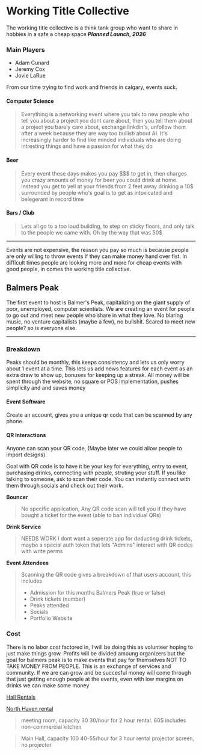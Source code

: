 # Working Title Collective
The working title collective is a think tank group who want to share in hobbies in a safe a cheap space
***Planned Launch, 2026***

### Main Players
- Adam Cunard
- Jeremy Cox
- Jovie LaRue

From our time trying to find work and friends in calgary, events suck. 

#### Computer Science
> Everything is a networking event where you talk to new people who tell you about a project you dont care about, then you tell them about a project you barely care about, exchange linkdin's, unfollow them after a week because they are way too bullish about AI.
> It's increasingly harder to find like minded individuals who are doing intresting things and have a passion for what they do

#### Beer
> Every event these days makes you pay $$$ to get in, then charges you crazy amounts of money for beer you could drink at home. Instead you get to yell at your friends from 2 feet away drinking a 10$ surrounded by people who's goal is to get as intoxicated and belegerant in record time

#### Bars / Club
> Lets all go to a too loud building, to step on sticky floors, and only talk to the people we came with. Oh by the way that was 50$
---
Events are not expensive, the reason you pay so much is because people are only willing to throw events if they can make money hand over fist. In difficult times people are looking more and more for cheap events with good people, in comes the working title collective.

## Balmers Peak
The first event to host is Balmer's Peak, capitalizing on the giant supply of poor, unemployed, computer scientists. We are creating an event for people to go out and meet new people who share in what they love. No blaring music, no venture capitalists (maybe a few), no bullshit. Scared to meet new people? so is everyone else.

---
### Breakdown
Peaks should be monthly, this keeps consistency and lets us only worry about 1 event at a time. This lets us add news features for each event as an extra draw to show up, bonuses for keeping up a streak. 
All money will be spent through the website, no square or POS implementation, pushes simplicity and and saves money

#### Event Software
Create an account, gives you a unique qr code that can be scanned by any phone.

#### QR Interactions
Anyone can scan your QR code, (Maybe later we could allow people to import designs).

Goal with QR code is to have it be your key for everything, entry to event, purchasing drinks, connecting with people, struting your stuff.
If you like talking to someone, ask to scan their code. You can instantly connect with them through socials and check out their work.

**Bouncer**

> No specific application, Any QR code scan will tell you if they have bought a ticket for the event
> (able to ban individual QRs)

**Drink Service**
> NEEDS WORK
> I dont want a seperate app for deducting drink tickets, maybe a special auth token that lets "Admins" interact with QR codes with write perms

**Event Attendees**

> Scanning the QR code gives a breakdown of that users account, this includes
> - Admission for this months Balmers Peak (true or false)
> - Drink tickets (number)
> - Peaks attended
> - Socials
> - Portfolio Website


### Cost
There is no labor cost factored in, I will be doing this as volunteer hoping to just make things grow. Profits will be divided amoung organizers but the goal for balmers peak is to make events that pay for themselves NOT TO TAKE MONEY FROM PEOPLE. This is an exchange of services and community. If we are can grow and be succesful money will come through that just getting enough people at the events, even with low margins on drinks we can make some money

[Hall Rentals](https://mycalgary.com/?s=hall+rentals)

[North Haven rental](https://northhavenyyc.ca/hall-rentals)
> meeting room, capacity 30
> 30/hour for 2 hour rental. 60$
> includes non-commercial kitchen

> Main Hall, capacity 100
> 40-55/hour for 3 hour rental
> projector screen, no projector




